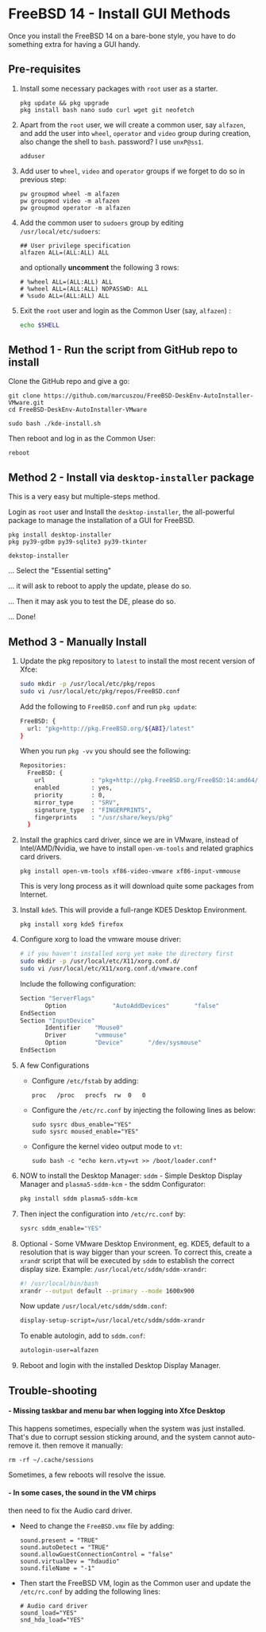 # FreeBSD 14 - Install GUI Methods



Once you install the FreeBSD 14 on a bare-bone style, you have to do something extra for having a GUI handy.



## Pre-requisites

1. Install some necessary packages with `root` user as a starter.

   ```
   pkg update && pkg upgrade
   pkg install bash nano sudo curl wget git neofetch
   ```
   
   
   
2. Apart from the `root` user, we will create a common user, say `alfazen`, and add the user into `wheel`, `operator` and `video` group during creation, also change the shell to `bash`. password? I use `unxP@ss1`.

   ```
   adduser
   ```

   

3. Add user to `wheel`, `video` and `operator` groups if we forget to do so in previous step:

   ```
   pw groupmod wheel -m alfazen
   pw groupmod video -m alfazen
   pw groupmod operator -m alfazen
   ```

   

4. Add the common user to `sudoers` group by editing `/usr/local/etc/sudoers`:

   ```
   ## User privilege specification
   alfazen ALL=(ALL:ALL) ALL
   ```

   and optionally **uncomment** the following 3 rows:

   ```
   # %wheel ALL=(ALL:ALL) ALL
   # %wheel ALL=(ALL:ALL) NOPASSWD: ALL
   # %sudo ALL=(ALL:ALL) ALL 
   ```

   

5. Exit the `root` user and login as the Common User (say, `alfazen`) :

   ```bash
   echo $SHELL
   ```

   

## Method 1 - Run the script from GitHub repo to install



Clone the GitHub repo and give a go:

```
git clone https://github.com/marcuszou/FreeBSD-DeskEnv-AutoInstaller-VMware.git
cd FreeBSD-DeskEnv-AutoInstaller-VMware

sudo bash ./kde-install.sh
```

Then reboot and log in as the Common User:

```
reboot
```



## Method 2 - Install via `desktop-installer` package



This is a very easy but multiple-steps method.

Login as `root` user and Install the `desktop-installer`, the all-powerful package to manage the installation of a GUI for FreeBSD.

```
pkg install desktop-installer
pkg py39-gdbm py39-sqlite3 py39-tkinter

dekstop-installer
```



... Select the "Essential setting"

... it will ask to reboot to apply the update, please do so.

... Then it may ask you to test the DE, please do so.

... Done!



## Method 3 - Manually Install



1. Update the pkg repository to `latest` to install the most recent version of Xfce:

   ```bash
   sudo mkdir -p /usr/local/etc/pkg/repos
   sudo vi /usr/local/etc/pkg/repos/FreeBSD.conf
   ```

   Add the following to `FreeBSD.conf` and run `pkg update`:

   ```bash
   FreeBSD: {
     url: "pkg+http://pkg.FreeBSD.org/${ABI}/latest"
   }
   ```

   When you run `pkg -vv` you should see the following:

   ```bash
   Repositories:
     FreeBSD: {
       url             : "pkg+http://pkg.FreeBSD.org/FreeBSD:14:amd64/latest",
       enabled         : yes,
       priority        : 0,
       mirror_type     : "SRV",
       signature_type  : "FINGERPRINTS",
       fingerprints    : "/usr/share/keys/pkg"
     }
   ```

   

2. Install the graphics card driver, since we are in VMware, instead of Intel/AMD/Nvidia, we have to install `open-vm-tools` and related graphics card drivers.

   ```
   pkg install open-vm-tools xf86-video-vmware xf86-input-vmmouse
   ```

   This is very long process as it will download quite some packages from Internet.

   

3. Install `kde5`. This will provide a full-range KDE5 Desktop Environment.

   ```
   pkg install xorg kde5 firefox
   ```

   

4. Configure xorg to load the vmware mouse driver:

   ```bash
   # if you haven't installed xorg yet make the directory first
   sudo mkdir -p /usr/local/etc/X11/xorg.conf.d/
   sudo vi /usr/local/etc/X11/xorg.conf.d/vmware.conf
   ```

   Include the following configuration:

   ```bash
   Section "ServerFlags"
          Option             "AutoAddDevices"       "false"
   EndSection
   Section "InputDevice"
          Identifier    "Mouse0"
          Driver        "vmmouse"
          Option        "Device"       "/dev/sysmouse"
   EndSection
   ```

   

5. A few Configurations

   * Configure `/etc/fstab` by adding:

     ```
     proc	/proc	procfs	rw	0	0
     ```
     
   * Configure the `/etc/rc.conf` by injecting the following lines as below:

     ```
     sudo sysrc dbus_enable="YES"
     sudo sysrc moused_enable="YES"
     ```
     
   * Configure the kernel video output mode to `vt`:

     ```
     sudo bash -c "echo kern.vty=vt >> /boot/loader.conf"
     ```

   

11. NOW to install the Desktop Manager: `sddm` - Simple Desktop Display Manager and `plasma5-sddm-kcm` - the sddm Configurator:

    ```bash
    pkg install sddm plasma5-sddm-kcm
    ```

    


12. Then inject the configuration into `/etc/rc.conf` by:

    ```bash
    sysrc sddm_enable="YES"
    ```



13. Optional - Some VMware Desktop Environment, eg. KDE5, default to a resolution that is way bigger than your screen. To correct this, create a `xrand`r script that will be executed by `sddm` to establish the correct display size. Example: `/usr/local/etc/sddm/sddm-xrandr`:

    ```bash
    #! /usr/local/bin/bash
    xrandr --output default --primary --mode 1600x900
    ```

    

    Now update `/usr/local/etc/sddm/sddm.conf`:

    ```bash
    display-setup-script=/usr/local/etc/sddm/sddm-xrandr
    ```

    To enable autologin, add to `sddm.conf`:

    ```bash
    autologin-user=alfazen
    ```



11. Reboot and login with the installed Desktop Display Manager.




## Trouble-shooting

#### - Missing taskbar and menu bar when logging into Xfce Desktop

This happens sometimes, especially when the system was just installed. That's due to corrupt session sticking around, and the system cannot auto-remove it. then remove it manually:

```
rm -rf ~/.cache/sessions
```

Sometimes, a few reboots will resolve the issue.



#### - In some cases, the sound in the VM chirps

then need to fix the Audio card driver.

* Need to change the `FreeBSD.vmx` file by adding:

  ```
  sound.present = "TRUE"
  sound.autoDetect = "TRUE"
  sound.allowGuestConnectionControl = "false"
  sound.virtualDev = "hdaudio"
  sound.fileName = "-1"
  ```

* Then start the FreeBSD VM, login as the Common user and update the `/etc/rc.conf` by adding the following lines:

  ```
  # Audio card driver
  sound_load="YES"
  snd_hda_load="YES"
  ```

  